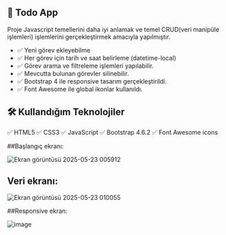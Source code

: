 ## 📝 Todo App

Proje Javascript temellerini daha iyi anlamak ve temel CRUD(veri manipüle işlemleri) işlemlerini gerçekleştirmek amacıyla yapılmıştır.

- ✅ Yeni görev ekleyebilme
- ✅ Her görev için tarih ve saat belirleme (datetime-local)
- ✅ Görev arama ve filtreleme işlemleri yapılabilir.
- ✅ Mevcutta bulunan görevler silinebilir.
- ✅ Bootstrap 4 ile responsive tasarım gerçekleştirildi.
- ✅ Font Awesome ile global ikonlar kullanıldı.

## 🛠️ Kullandığım Teknolojiler

✅ HTML5
✅ CSS3
✅ JavaScript
✅ Bootstrap 4.6.2
✅ Font Awesome icons

##Başlangıç ekranı:

![Ekran görüntüsü 2025-05-23 005912](https://github.com/user-attachments/assets/b062f36e-ac20-4f94-81c6-60477fee39cc)


## Veri ekranı:

![Ekran görüntüsü 2025-05-23 010055](https://github.com/user-attachments/assets/d47c753e-6eac-464d-8801-7a8c1adb4e4b)


##Responsive ekran:

![image](https://github.com/user-attachments/assets/22456f33-9f8b-4190-92ba-abcbdf9ddfee)
